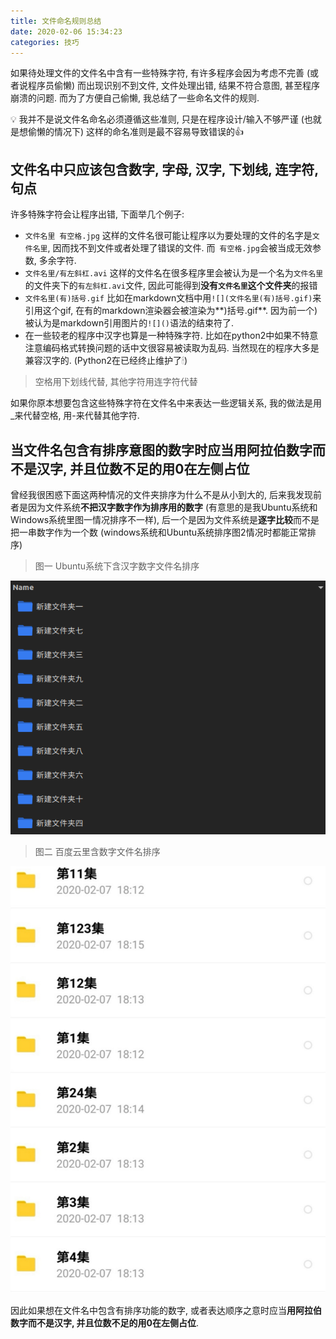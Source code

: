 ```yaml
---
title: 文件命名规则总结
date: 2020-02-06 15:34:23
categories: 技巧
---
```


如果待处理文件的文件名中含有一些特殊字符, 有许多程序会因为考虑不完善 (或者说程序员偷懒) 而出现识别不到文件, 文件处理出错, 结果不符合意图, 甚至程序崩溃的问题. 而为了方便自己偷懒, 我总结了一些命名文件的规则.

<!-- More -->

💡 我并不是说文件名命名必须遵循这些准则, 只是在程序设计/输入不够严谨 (也就是想偷懒的情况下) 这样的命名准则是最不容易导致错误的👍

## 文件名中只应该包含数字, 字母, 汉字, 下划线, 连字符, 句点

许多特殊字符会让程序出错, 下面举几个例子:

- `文件名里 有空格.jpg` 这样的文件名很可能让程序以为要处理的文件的名字是`文件名里`, 因而找不到文件或者处理了错误的文件. 而` 有空格.jpg`会被当成无效参数, 多余字符.
- `文件名里/有左斜杠.avi` 这样的文件名在很多程序里会被认为是一个名为`文件名里`的文件夹下的`有左斜杠.avi`文件, 因此可能得到**没有`文件名里`这个文件夹**的报错
- `文件名里(有)括号.gif` 比如在markdown文档中用`![](文件名里(有)括号.gif)`来引用这个gif, 在有的markdown渲染器会被渲染为**\)括号.gif**. 因为前一个\)被认为是markdown引用图片的`![]()`语法的结束符了.
- 在一些较老的程序中汉字也算是一种特殊字符. 比如在python2中如果不特意注意编码格式转换问题的话中文很容易被读取为乱码. 当然现在的程序大多是兼容汉字的. (Python2在已经终止维护了🕯)

> 空格用下划线代替, 其他字符用连字符代替

如果你原本想要包含这些特殊字符在文件名中来表达一些逻辑关系, 我的做法是用_来代替空格, 用-来代替其他字符.

## 当文件名包含有排序意图的数字时应当用阿拉伯数字而不是汉字, 并且位数不足的用0在左侧占位

曾经我很困惑下面这两种情况的文件夹排序为什么不是从小到大的, 后来我发现前者是因为文件系统**不把汉字数字作为排序用的数字** (有意思的是我Ubuntu系统和Windows系统里图一情况排序不一样), 后一个是因为文件系统是**逐字比较**而不是把一串数字作为一个数 (windows系统和Ubuntu系统排序图2情况时都能正常排序)

> 图一 Ubuntu系统下含汉字数字文件名排序

![](文件命名规则总结/image-20200207181027438.png)

> 图二 百度云里含数字文件名排序

![](文件命名规则总结/Screenshot_20200207_181843.jpg)

因此如果想在文件名中包含有排序功能的数字, 或者表达顺序之意时应当**用阿拉伯数字而不是汉字, 并且位数不足的用0在左侧占位**.